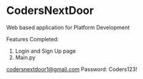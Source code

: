 # CodersNextDoor
Web based application for Platform Development

Features Completed:
1) Login and Sign Up page
2) Main.py 

codersnextdoor1@gmail.com
Password: Coders123!
